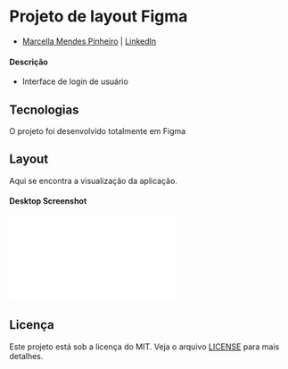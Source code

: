 # Projeto de layout Figma

- [Marcella Mendes Pinheiro](https://github.com/MarcellaMendes)  |  [LinkedIn](https://www.linkedin.com/in/marcella-mendes-pinheiro/)
#### Descrição
- Interface de login de usuário
## Tecnologias
O projeto foi desenvolvido totalmente em Figma
## Layout
Aqui se encontra a visualização da aplicação.
#### Desktop Screenshot
![](/figma/YUBANK.pdf)
## Licença 
Este projeto está sob a licença do MIT. Veja o arquivo [LICENSE](/LICENSE) para mais detalhes.

